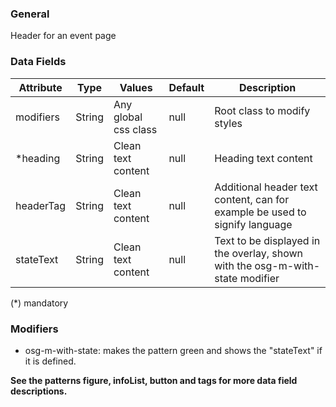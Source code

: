 ### General
Header for an event page

### Data Fields
| Attribute | Type | Values | Default | Description |
|---|---|---|---|---|
| modifiers | String | Any global css class | null | Root class to modify styles |
| *heading | String | Clean text content | null | Heading text content |
| headerTag | String | Clean text content | null | Additional header text content, can for example be used to signify language |
| stateText | String | Clean text content | null | Text to be displayed in the overlay, shown with the osg-m-with-state modifier |

(*) mandatory

### Modifiers
- osg-m-with-state: makes the pattern green and shows the "stateText" if it is defined.

**See the patterns figure, infoList, button and tags for more data field descriptions.**

